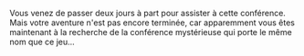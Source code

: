 Vous venez de passer deux jours à part pour assister à cette conférence. Mais votre aventure n'est pas 
encore terminée, car apparemment vous êtes maintenant à la recherche de la conférence mystérieuse qui
porte le même nom que ce jeu...

